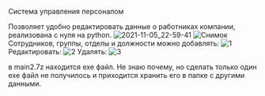 Система управления персоналом

Позволяет удобно редактировать данные о работниках компании,
реализована с нуля на python.
![2021-11-05_22-59-41](https://user-images.githubusercontent.com/92265055/140558448-976769fe-7899-4705-bcd4-7baa689b9f36.gif)
![Снимок](https://user-images.githubusercontent.com/92265055/140559512-3523ada8-3134-4aa1-b775-165d001f2085.PNG)
Сотрудников, группы, отделы и должности можно добавлять:
![1](https://user-images.githubusercontent.com/92265055/140559525-c5f42624-e29a-4c22-b297-e669dc14b7b6.PNG)
Редактировать:
![2](https://user-images.githubusercontent.com/92265055/140559541-5a529f57-2f21-47aa-85cc-3c04453e6be1.PNG)
Удалять:
![3](https://user-images.githubusercontent.com/92265055/140559950-730699eb-df4b-42fe-a823-70c21d55c7aa.PNG)

в main2.7z находится exe файл. Не знаю почему, но сделать только один exe файл не получилось и приходится хранить его в папке с другими данными.
